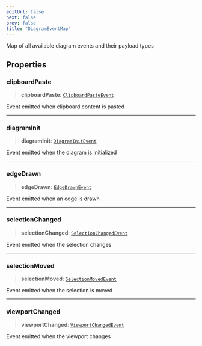 ```yaml
---
editUrl: false
next: false
prev: false
title: "DiagramEventMap"
---
```


Map of all available diagram events and their payload types

## Properties

### clipboardPaste

> **clipboardPaste**: [`ClipboardPasteEvent`](/docs/api/types/clipboardpasteevent/)

Event emitted when clipboard content is pasted

***

### diagramInit

> **diagramInit**: [`DiagramInitEvent`](/docs/api/types/diagraminitevent/)

Event emitted when the diagram is initialized

***

### edgeDrawn

> **edgeDrawn**: [`EdgeDrawnEvent`](/docs/api/types/edgedrawnevent/)

Event emitted when an edge is drawn

***

### selectionChanged

> **selectionChanged**: [`SelectionChangedEvent`](/docs/api/types/selectionchangedevent/)

Event emitted when the selection changes

***

### selectionMoved

> **selectionMoved**: [`SelectionMovedEvent`](/docs/api/types/selectionmovedevent/)

Event emitted when the selection is moved

***

### viewportChanged

> **viewportChanged**: [`ViewportChangedEvent`](/docs/api/types/viewportchangedevent/)

Event emitted when the viewport changes
